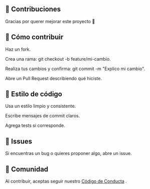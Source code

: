 ## 🤝 Contribuciones

Gracias por querer mejorar este proyecto 🙌

## 🚀 Cómo contribuir

Haz un fork.

Crea una rama: git checkout -b feature/mi-cambio.

Realiza tus cambios y confirma: git commit -m "Explico mi cambio".

Abre un Pull Request describiendo qué hiciste.

## 📐 Estilo de código

Usa un estilo limpio y consistente.

Escribe mensajes de commit claros.

Agrega tests si corresponde.

## 🐞 Issues

Si encuentras un bug o quieres proponer algo, abre un issue.

## 🌱 Comunidad

Al contribuir, aceptas seguir nuestro [Código de Conducta](https://www.contributor-covenant.org/es/version/2/1/code_of_conduct.html)
.